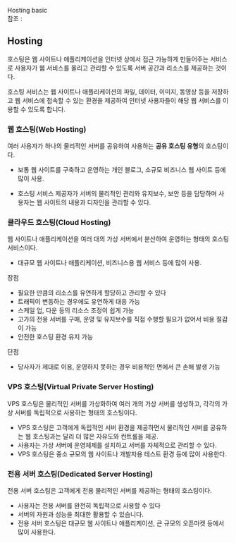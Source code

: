Hosting basic  
참조 : 

## Hosting

호스팅은 웹 사이트나 애플리케이션을 인터넷 상에서 접근 가능하게 만들어주는 서비스로 사용자가 웹 서비스를 올리고 관리할 수 있도록 서버 공간과 리소스를 제공하는 것이다. 

호스팅 서비스는 웹 사이트나 애플리케이션의 파일, 데이터, 이미지, 동영상 등을 저장하고 웹 서비스에 접속할 수 있는 환경을 제공하여 인터넷 사용자들이 해당 웹 서비스를 이용할 수 있도록 합니다.



### 웹 호스팅(Web Hosting)

여러 사용자가 하나의 물리적인 서버를 공유하여 사용하는 **공유 호스팅 유형**의 호스팅이다. 

- 보통 웹 사이트를 구축하고 운영하는 개인 블로그, 소규모 비즈니스 웹 사이트 등에 많이 사용. 

- 호스팅 서비스 제공자가 서버의 물리적인 관리와 유지보수, 보안 등을 담당하며 사용자는 웹 사이트의 내용과 디자인을 관리할 수 있다.

  

### 클라우드 호스팅(Cloud Hosting)

웹 사이트나 애플리케이션을 여러 대의 가상 서버에서 분산하여 운영하는 형태의 호스팅 서비스이다.

-  대규모 웹 사이트나 애플리케이션, 비즈니스용 웹 서비스 등에 많이 사용.

장점

- 필요한 만큼의 리소스를 유연하게 할당하고 관리할 수 있다
- 트래픽이 변동하는 경우에도 유연하게 대응 가능
- 스케일 업, 다운 등의 리소스 조정이 쉽게 가능
- 고가의 전용 서버를 구매, 운영 및 유지보수를 직접 수행할 필요가 없어서 비용 절감이 가능
- 안전한 호스팅 환경 유지 가능

단점

- 당사자가 제대로 이용, 운영하지 못하는 경우 비용적인 면에서 큰 손해 발생 가능



### VPS 호스팅(Virtual Private Server Hosting)

VPS 호스팅은 물리적인 서버를 가상화하여 여러 개의 가상 서버를 생성하고, 각각의 가상 서버를 독립적으로 사용하는 형태의 호스팅이다. 

- VPS 호스팅은 고객에게 독립적인 서버 환경을 제공하면서 물리적인 서버를 공유하는 웹 호스팅과는 달리 더 많은 자유도와 컨트롤을 제공. 
- 사용자는 가상 서버에 운영체제를 설치하고 서버를 자체적으로 관리할 수 있다. 
- VPS 호스팅은 중소 규모의 웹 사이트나 개발자용 테스트 환경 등에 많이 사용한다.

### 전용 서버 호스팅(Dedicated Server Hosting)

전용 서버 호스팅은 고객에게 전용 물리적인 서버를 제공하는 형태의 호스팅이다. 

- 사용자는 전용 서버를 완전히 독립적으로 사용할 수 있다
- 서버의 자원과 성능을 최대한 활용할 수 있습니다. 
- 전용 서버 호스팅은 대규모 웹 사이트나 애플리케이션, 큰 규모의 오픈마켓 등에서 많이 사용한다.
